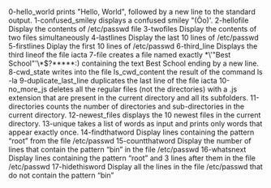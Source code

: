 0-hello_world prints "Hello, World", followed by a new line to the standard output.
1-confused_smiley displays a confused smiley "(Ôo)'. 
2-hellofile Display the contents of /etc/passwd file
3-twofiles Display the contents of two files simultaneously
4-lastlines Display the last 10 lines of /etc/passwd
5-firstlines Diplay the first 10 lines of /etc/passwd
6-third_line Displays the third lineof the file iacta
7-file creates a file named exactly \*\\'"Best School"\'\\*$\?\*\*\*\*\*:) containing the text Best School ending by a new line.
8-cwd_state writes into the file ls_cwd_content the result of the command ls -la
9-duplicate_last_line duplicates the last line of the file iacta
10-no_more_js deletes all the regular files \(not the directories\) with a .js extension that are present in the current directory and all its subfolders.
11-directories counts the number of directories and sub-directories in the current directory.
12-newest_files displays the 10 newest files in the current directory.
13-unique takes a list of words as input and prints only words that appear exactly once.
14-findthatword Display lines containing the pattern “root” from the file /etc/passwd
15-countthatword Display the number of lines that contain the pattern “bin” in the file /etc/passwd
16-whatsnext Display lines containing the pattern “root” and 3 lines after them in the file /etc/passwd
17-hidethisword Display all the lines in the file /etc/passwd that do not contain the pattern “bin”
